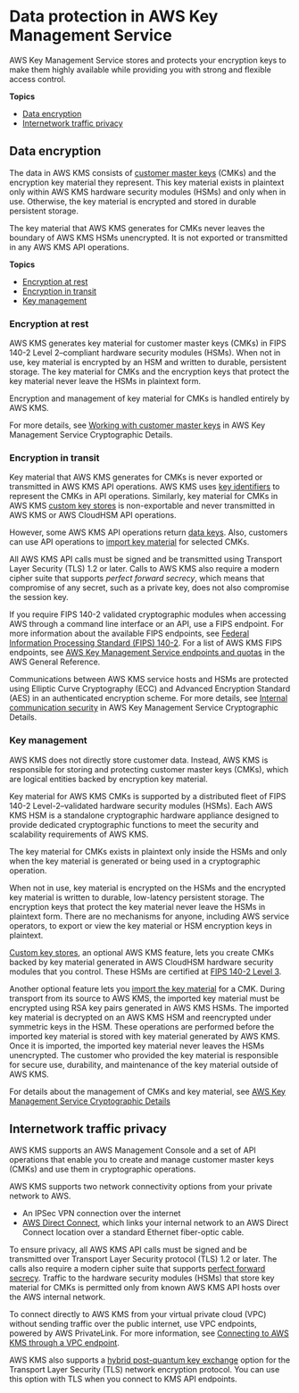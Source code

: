 # Data protection in AWS Key Management Service<a name="data-protection"></a>

AWS Key Management Service stores and protects your encryption keys to make them highly available while providing you with strong and flexible access control\.

**Topics**
+ [Data encryption](#data-encryption)
+ [Internetwork traffic privacy](#inter-network-privacy)

## Data encryption<a name="data-encryption"></a>

The data in AWS KMS consists of [customer master keys](concepts.md#master_keys) \(CMKs\) and the encryption key material they represent\. This key material exists in plaintext only within AWS KMS hardware security modules \(HSMs\) and only when in use\. Otherwise, the key material is encrypted and stored in durable persistent storage\. 

The key material that AWS KMS generates for CMKs never leaves the boundary of AWS KMS HSMs unencrypted\. It is not exported or transmitted in any AWS KMS API operations\.

**Topics**
+ [Encryption at rest](#encryption-at-rest)
+ [Encryption in transit](#encryption-in-transit)
+ [Key management](#encryption-key-mgmt)

### Encryption at rest<a name="encryption-at-rest"></a>

AWS KMS generates key material for customer master keys \(CMKs\) in FIPS 140\-2 Level 2–compliant hardware security modules \(HSMs\)\. When not in use, key material is encrypted by an HSM and written to durable, persistent storage\. The key material for CMKs and the encryption keys that protect the key material never leave the HSMs in plaintext form\. 

Encryption and management of key material for CMKs is handled entirely by AWS KMS\.

For more details, see [Working with customer master keys](https://docs.aws.amazon.com/kms/latest/cryptographic-details/customer-master-keys.html) in AWS Key Management Service Cryptographic Details\.

### Encryption in transit<a name="encryption-in-transit"></a>

Key material that AWS KMS generates for CMKs is never exported or transmitted in AWS KMS API operations\. AWS KMS uses [key identifiers](concepts.md#key-id) to represent the CMKs in API operations\. Similarly, key material for CMKs in AWS KMS [custom key stores](custom-key-store-overview.md) is non\-exportable and never transmitted in AWS KMS or AWS CloudHSM API operations\.

However, some AWS KMS API operations return [data keys](concepts.md#data-keys)\. Also, customers can use API operations to [import key material](importing-keys.md) for selected CMKs\. 

All AWS KMS API calls must be signed and be transmitted using Transport Layer Security \(TLS\) 1\.2 or later\. Calls to AWS KMS also require a modern cipher suite that supports *perfect forward secrecy*, which means that compromise of any secret, such as a private key, does not also compromise the session key\. 

If you require FIPS 140\-2 validated cryptographic modules when accessing AWS through a command line interface or an API, use a FIPS endpoint\. For more information about the available FIPS endpoints, see [Federal Information Processing Standard \(FIPS\) 140\-2](http://aws.amazon.com/compliance/fips/)\. For a list of AWS KMS FIPS endpoints, see [AWS Key Management Service endpoints and quotas](https://docs.aws.amazon.com/general/latest/gr/kms.html) in the AWS General Reference\.

Communications between AWS KMS service hosts and HSMs are protected using Elliptic Curve Cryptography \(ECC\) and Advanced Encryption Standard \(AES\) in an authenticated encryption scheme\. For more details, see [Internal communication security](https://docs.aws.amazon.com/kms/latest/cryptographic-details/internal-communication-security.html) in AWS Key Management Service Cryptographic Details\.

### Key management<a name="encryption-key-mgmt"></a>

AWS KMS does not directly store customer data\. Instead, AWS KMS is responsible for storing and protecting customer master keys \(CMKs\), which are logical entities backed by encryption key material\.

Key material for AWS KMS CMKs is supported by a distributed fleet of FIPS 140\-2 Level\-2–validated hardware security modules \(HSMs\)\. Each AWS KMS HSM is a standalone cryptographic hardware appliance designed to provide dedicated cryptographic functions to meet the security and scalability requirements of AWS KMS\.

The key material for CMKs exists in plaintext only inside the HSMs and only when the key material is generated or being used in a cryptographic operation\.

When not in use, key material is encrypted on the HSMs and the encrypted key material is written to durable, low\-latency persistent storage\. The encryption keys that protect the key material never leave the HSMs in plaintext form\. There are no mechanisms for anyone, including AWS service operators, to export or view the key material or HSM encryption keys in plaintext\.

[Custom key stores](custom-key-store-overview.md), an optional AWS KMS feature, lets you create CMKs backed by key material generated in AWS CloudHSM hardware security modules that you control\. These HSMs are certified at [FIPS 140\-2 Level 3](https://docs.aws.amazon.com/cloudhsm/latest/userguide/compliance.html)\. 

Another optional feature lets you [import the key material](importing-keys.md) for a CMK\. During transport from its source to AWS KMS, the imported key material must be encrypted using RSA key pairs generated in AWS KMS HSMs\. The imported key material is decrypted on an AWS KMS HSM and reencrypted under symmetric keys in the HSM\. These operations are performed before the imported key material is stored with key material generated by AWS KMS\. Once it is imported, the imported key material never leaves the HSMs unencrypted\. The customer who provided the key material is responsible for secure use, durability, and maintenance of the key material outside of AWS KMS\.

For details about the management of CMKs and key material, see [AWS Key Management Service Cryptographic Details](https://docs.aws.amazon.com/kms/latest/cryptographic-details/)

## Internetwork traffic privacy<a name="inter-network-privacy"></a>

AWS KMS supports an AWS Management Console and a set of API operations that enable you to create and manage customer master keys \(CMKs\) and use them in cryptographic operations\.

AWS KMS supports two network connectivity options from your private network to AWS\.
+ An IPSec VPN connection over the internet
+ [AWS Direct Connect](https://aws.amazon.com/directconnect/), which links your internal network to an AWS Direct Connect location over a standard Ethernet fiber\-optic cable\.

To ensure privacy, all AWS KMS API calls must be signed and be transmitted over Transport Layer Security protocol \(TLS\) 1\.2 or later\. The calls also require a modern cipher suite that supports [perfect forward secrecy](https://en.wikipedia.org/wiki/Forward_secrecy)\. Traffic to the hardware security modules \(HSMs\) that store key material for CMKs is permitted only from known AWS KMS API hosts over the AWS internal network\.

To connect directly to AWS KMS from your virtual private cloud \(VPC\) without sending traffic over the public internet, use VPC endpoints, powered by AWS PrivateLink\. For more information, see [Connecting to AWS KMS through a VPC endpoint](kms-vpc-endpoint.md)\.

AWS KMS also supports a [hybrid post\-quantum key exchange](pqtls.md) option for the Transport Layer Security \(TLS\) network encryption protocol\. You can use this option with TLS when you connect to KMS API endpoints\.
